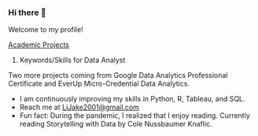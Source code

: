 ### Hi there 👋
Welcome to my profile!

[Academic Projects](https://github.com/JakeLi2001/Academic-Projects)
1. Keywords/Skills for Data Analyst

Two more projects coming from Google Data Analytics Professional Certificate and EverUp Micro-Credential Data Analytics.

- I am continuously improving my skills in Python, R, Tableau, and SQL.
- Reach me at LiJake2001@gmail.com
- Fun fact: During the pandemic, I realized that I enjoy reading. Currently reading Storytelling with Data by Cole Nussbaumer Knaflic.



<!--
**JakeLi2001/JakeLi2001** is a ✨ _special_ ✨ repository because its `README.md` (this file) appears on your GitHub profile.

Here are some ideas to get you started:

- 🔭 I’m currently working on ...
- 🌱 I’m currently learning ...
- 👯 I’m looking to collaborate on ...
- 🤔 I’m looking for help with ...
- 💬 Ask me about ...
- 📫 How to reach me: ...
- 😄 Pronouns: ...
- ⚡ Fun fact: ...
-->
